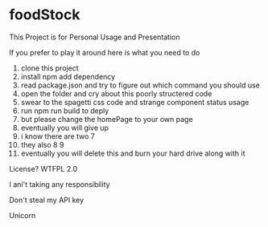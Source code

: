 # foodStock
This Project is for Personal Usage and Presentation

If you prefer to play it around
here is what you need to do
1. clone this project
2. install npm add dependency 
3. read package.json and try to figure out which command you should use
4. open the folder and cry about this poorly structered code 
5. swear to the spagetti css code and strange component status usage 
6. run npm run build to deply
7. but please change the homePage to your own page
7. eventually you will give up
8. i know there are two 7
10. they also 8 9
11. eventually you will delete this and burn your hard drive along with it 

License? WTFPL 2.0 

I ani't taking any responsibility 

Don't steal my API key

Unicorn
